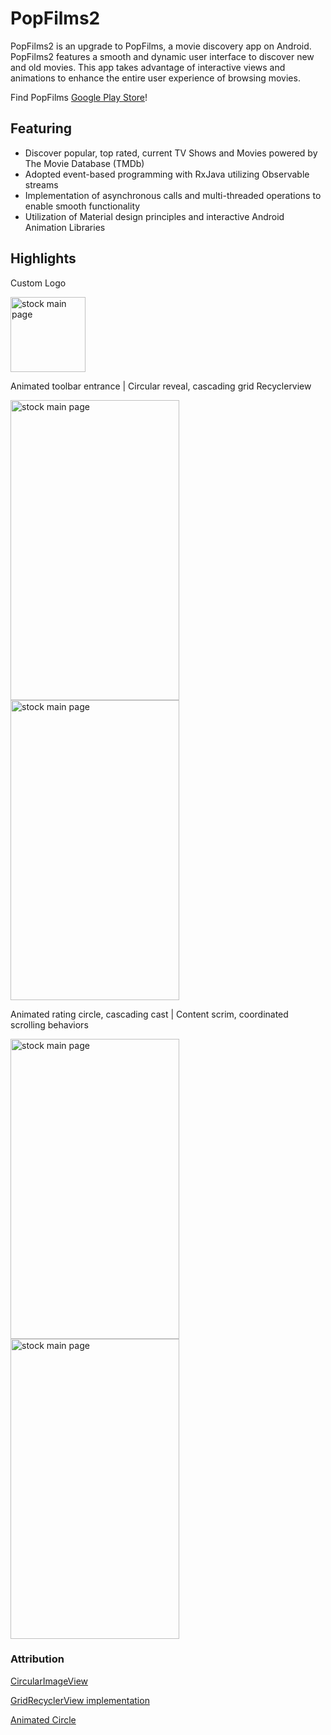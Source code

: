 # PopFilms2
PopFilms2 is an upgrade to PopFilms, a movie discovery app on Android. PopFilms2 features a smooth and dynamic user interface to discover new and old movies. This app takes advantage of interactive views and animations to enhance the entire user experience of browsing movies.

Find PopFilms [Google Play Store](https://play.google.com/store/apps/details?id=com.urbanutility.jerye.popfilms2)!

## Featuring 
* Discover popular, top rated, current TV Shows and Movies powered by The Movie Database (TMDb)
* Adopted event-based programming with RxJava utilizing Observable streams
* Implementation of asynchronous calls and multi-threaded operations to enable smooth functionality
* Utilization of Material design principles and interactive Android Animation Libraries

## Highlights
Custom Logo

<img src="https://user-images.githubusercontent.com/24646741/32987783-7952b24a-cca9-11e7-9eee-b2fa9e0a0c42.png" alt="stock main page" width="120" height="120">

Animated toolbar entrance | Circular reveal, cascading grid Recyclerview

<img src="https://user-images.githubusercontent.com/24646741/32988275-8ed32012-ccb5-11e7-923e-749b4528d543.gif" alt="stock main page" width="270" height="480"> <img src="https://user-images.githubusercontent.com/24646741/32987199-4500d4be-cc99-11e7-9a83-180be19f03bd.gif" alt="stock main page" width="270" height="480">

Animated rating circle, cascading cast | Content scrim, coordinated scrolling behaviors

<img src="https://user-images.githubusercontent.com/24646741/32987198-44ea29c6-cc99-11e7-99ad-9af983b0d636.gif" alt="stock main page" width="270" height="480"> <img src="https://user-images.githubusercontent.com/24646741/32987197-44cd6962-cc99-11e7-824c-0443cf5932b7.gif" alt="stock main page" width="270" height="480">

### Attribution 
[CircularImageView](https://github.com/hdodenhof/CircleImageView)

[GridRecyclerView implementation](https://gist.github.com/Musenkishi/8df1ab549857756098ba)

[Animated Circle](https://stackoverflow.com/questions/29381474/how-to-draw-a-circle-with-animation-in-android-with-circle-size-based-on-a-value)
